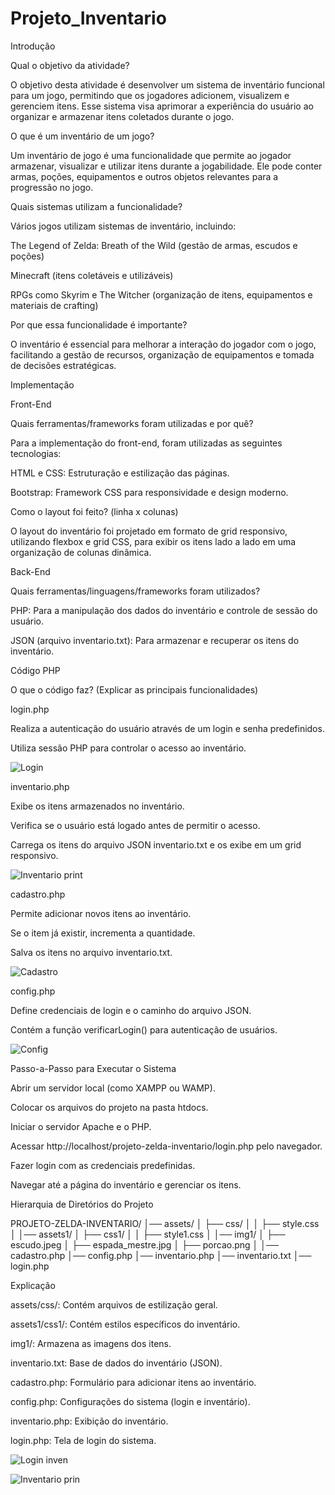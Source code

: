 # Projeto_Inventario

Introdução

Qual o objetivo da atividade?

O objetivo desta atividade é desenvolver um sistema de inventário funcional para um jogo, permitindo que os jogadores adicionem, visualizem e gerenciem itens. Esse sistema visa
aprimorar a experiência do usuário ao organizar e armazenar itens coletados durante o jogo.


O que é um inventário de um jogo?

Um inventário de jogo é uma funcionalidade que permite ao jogador armazenar, visualizar e utilizar itens durante a jogabilidade. Ele pode conter armas, poções, equipamentos e outros objetos relevantes para a progressão no jogo.


Quais sistemas utilizam a funcionalidade?

Vários jogos utilizam sistemas de inventário, incluindo:

The Legend of Zelda: Breath of the Wild (gestão de armas, escudos e poções)

Minecraft (itens coletáveis e utilizáveis)

RPGs como Skyrim e The Witcher (organização de itens, equipamentos e materiais de crafting)


Por que essa funcionalidade é importante?

O inventário é essencial para melhorar a interação do jogador com o jogo, facilitando a gestão de recursos, organização de equipamentos e tomada de decisões estratégicas.



Implementação

Front-End

Quais ferramentas/frameworks foram utilizadas e por quê?

Para a implementação do front-end, foram utilizadas as seguintes tecnologias:

HTML e CSS: Estruturação e estilização das páginas.

Bootstrap: Framework CSS para responsividade e design moderno.



Como o layout foi feito? (linha x colunas)

O layout do inventário foi projetado em formato de grid responsivo, utilizando flexbox e grid CSS, para exibir os itens lado a lado em uma organização de colunas dinâmica.



Back-End

Quais ferramentas/linguagens/frameworks foram utilizados?

PHP: Para a manipulação dos dados do inventário e controle de sessão do usuário.

JSON (arquivo inventario.txt): Para armazenar e recuperar os itens do inventário.



Código PHP

O que o código faz? (Explicar as principais funcionalidades)

login.php

Realiza a autenticação do usuário através de um login e senha predefinidos.

Utiliza sessão PHP para controlar o acesso ao inventário.

![Login](https://github.com/user-attachments/assets/6fa01326-0598-42c0-9083-bcccdf1dd61e)




inventario.php

Exibe os itens armazenados no inventário.

Verifica se o usuário está logado antes de permitir o acesso.

Carrega os itens do arquivo JSON inventario.txt e os exibe em um grid responsivo.

![Inventario print](https://github.com/user-attachments/assets/1e32bbd3-aa34-4597-b39c-760048541634)




cadastro.php

Permite adicionar novos itens ao inventário.

Se o item já existir, incrementa a quantidade.

Salva os itens no arquivo inventario.txt.

![Cadastro](https://github.com/user-attachments/assets/b3c6fd18-90d1-4bc4-80ab-a8f8f3ce772c)



config.php

Define credenciais de login e o caminho do arquivo JSON.

Contém a função verificarLogin() para autenticação de usuários.

![Config](https://github.com/user-attachments/assets/4764699b-b859-4648-94fb-2266556c2383)



Passo-a-Passo para Executar o Sistema

Abrir um servidor local (como XAMPP ou WAMP).

Colocar os arquivos do projeto na pasta htdocs.

Iniciar o servidor Apache e o PHP.

Acessar http://localhost/projeto-zelda-inventario/login.php pelo navegador.

Fazer login com as credenciais predefinidas.

Navegar até a página do inventário e gerenciar os itens.



Hierarquia de Diretórios do Projeto

PROJETO-ZELDA-INVENTARIO/
│── assets/
│   ├── css/
│   │   ├── style.css
│
│── assets1/
│   ├── css1/
│   │   ├── style1.css
│
│── img1/
│   ├── escudo.jpeg
│   ├── espada_mestre.jpg
│   ├── porcao.png
│
│── cadastro.php
│── config.php
│── inventario.php
│── inventario.txt
│── login.php

Explicação

assets/css/: Contém arquivos de estilização geral.

assets1/css1/: Contém estilos específicos do inventário.

img1/: Armazena as imagens dos itens.

inventario.txt: Base de dados do inventário (JSON).

cadastro.php: Formulário para adicionar itens ao inventário.

config.php: Configurações do sistema (login e inventário).

inventario.php: Exibição do inventário.

login.php: Tela de login do sistema.

![Login inven](https://github.com/user-attachments/assets/4cee1c31-7d95-4dac-bd46-feb433b2ef1d)

![Inventario prin](https://github.com/user-attachments/assets/5b7ff0ca-31fe-44be-be18-5641274feb1e)
